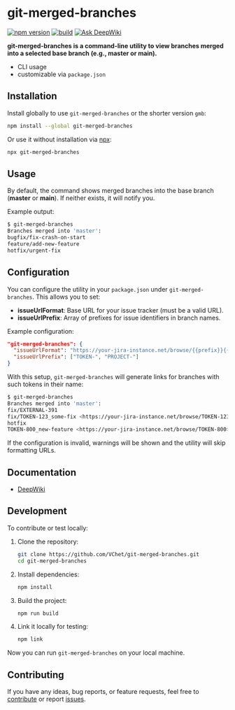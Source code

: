# git-merged-branches

[![npm version](https://img.shields.io/npm/v/git-merged-branches)](https://www.npmjs.com/package/git-merged-branches)
[![build](https://github.com/VChet/git-merged-branches/actions/workflows/build.yml/badge.svg)](https://github.com/VChet/git-merged-branches/actions/workflows/build.yml)
[![Ask DeepWiki](https://deepwiki.com/badge.svg)](https://deepwiki.com/VChet/git-merged-branches)

**git-merged-branches is a command-line utility to view branches merged into a selected base branch (e.g., master or main).**

- CLI usage
- customizable via `package.json`

## Installation

Install globally to use `git-merged-branches` or the shorter version `gmb`:

```bash
npm install --global git-merged-branches
```

Or use it without installation via [npx](https://docs.npmjs.com/cli/v7/commands/npx):

```bash
npx git-merged-branches
```

## Usage

By default, the command shows merged branches into the base branch (**master** or **main**).
If neither exists, it will notify you.

Example output:

```bash
$ git-merged-branches
Branches merged into 'master':
bugfix/fix-crash-on-start
feature/add-new-feature
hotfix/urgent-fix
```

## Configuration

You can configure the utility in your `package.json` under `git-merged-branches`. This allows you to set:

- **issueUrlFormat**: Base URL for your issue tracker (must be a valid URL).
- **issueUrlPrefix**: Array of prefixes for issue identifiers in branch names.

Example configuration:

```json
"git-merged-branches": {
  "issueUrlFormat": "https://your-jira-instance.net/browse/{{prefix}}{{id}}",
  "issueUrlPrefix": ["TOKEN-", "PROJECT-"]
}
```

With this setup, `git-merged-branches` will generate links for branches with such tokens in their name:

```bash
$ git-merged-branches
Branches merged into 'master':
fix/EXTERNAL-391
fix/TOKEN-123_some-fix <https://your-jira-instance.net/browse/TOKEN-123>
hotfix
TOKEN-800_new-feature <https://your-jira-instance.net/browse/TOKEN-800>
```

If the configuration is invalid, warnings will be shown and the utility will skip formatting URLs.

## Documentation

- [DeepWiki](https://deepwiki.com/VChet/git-merged-branches)

## Development

To contribute or test locally:

1. Clone the repository:

    ```bash
    git clone https://github.com/VChet/git-merged-branches.git
    cd git-merged-branches
    ```

1. Install dependencies:

    ```bash
    npm install
    ```

1. Build the project:

    ```bash
    npm run build
    ```

1. Link it locally for testing:

    ```bash
    npm link
    ```

Now you can run `git-merged-branches` on your local machine.

## Contributing

If you have any ideas, bug reports, or feature requests,
feel free to [contribute](https://github.com/VChet/git-merged-branches/pulls)
or report [issues](https://github.com/VChet/git-merged-branches/issues).
